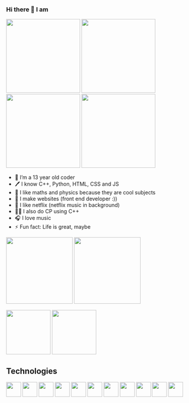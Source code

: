 ### Hi there 👋 I am 
<p float="left">
<img src="https://i.pinimg.com/originals/ac/17/f9/ac17f964ae5b5ce11424d7ec579db025.gif" width="200px" height="200px">
<img src="https://cdn.dribbble.com/users/678328/screenshots/4544844/z.gif" width="200px" height="200px">
<img src="https://cdn.dribbble.com/users/736741/screenshots/4050316/_m.gif" width="200px" height="200px">
<img src="https://cdn.dribbble.com/users/400493/screenshots/1557548/a_dribbble.gif" width="200px" height="200px">
</p>

- 🥇 I’m a 13 year old coder
- 🖊 I know C++, Python, HTML, CSS and JS
- 📐 I like maths and physics because they are cool subjects 
- 📂 I make websites (front end developer :))
- 🤟 I like netflix (netflix music in background)
- 👩‍🎓 I also do CP using C++
- 🎧 I love music 
- ⚡ Fun fact: Life is great, maybe

<p float="left">
<img height="180em" src="https://github-readme-stats.vercel.app/api/top-langs/?username=Izma810&theme=radical&hide_border=true"/>
<img height="180em" src="https://github-readme-stats.vercel.app/api?username=Izma810&show_icons=true&hide_border=true&&count_private=true&include_all_commits=true&theme=radical" />
</p>
<p float="left">
<img height="120em" src="https://github-readme-stats.vercel.app/api/pin/?username=Izma810&repo=Endangered-animals-website&theme=radical&hide_border=true"/>
<img height="120em" src="https://github-readme-stats.vercel.app/api/pin/?username=Izma810&repo=Quonto-Quiz-Website&theme=radical&hide_border=true"/>
</p>

<h2>Technologies</h2>

<p float="left">
<a href="#"><img width="40px" height="40px" src="https://cdn.worldvectorlogo.com/logos/c.svg"/></a>
<a href="#"><img width="40px" height="40px" src="https://img.icons8.com/dusk/64/000000/javascript-logo.png"/></a>  
<a href="#"><img width="40px" height="40px" src="https://img.icons8.com/dusk/64/000000/css3.png"/></a>
<a href="#"><img width="40px" height="40px" src="https://img.icons8.com/dusk/64/000000/html-5.png"/></a>
<a href="#"><img width="40px" height="40px" src="https://img.icons8.com/color/48/000000/python.png"/></a>
<a href="#"><img width="40px" height="40px" src="https://img.icons8.com/dusk/64/000000/react.png"/></a>
<a href="#"><img width="40px" height="40px" src="https://img.icons8.com/color/48/000000/python.png"/></a>
<a href="#"><img width="40px" height="40px" src="https://img.icons8.com/color/48/000000/python.png"/></a>
<a href="#"><img width="40px" height="40px" src="https://img.icons8.com/color/48/000000/python.png"/></a>
<a href="#"><img width="40px" height="40px" src="https://img.icons8.com/color/48/000000/python.png"/></a>
<a href="#"><img width="40px" height="40px" src="https://img.icons8.com/color/48/000000/python.png"/></a>
</p>

